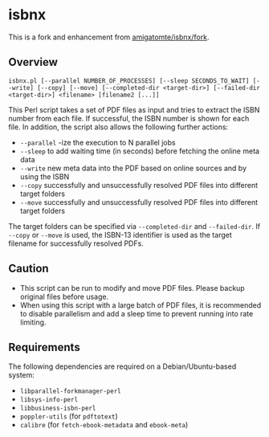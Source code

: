 # isbnx

This is a fork and enhancement from [amigatomte/isbnx/fork](https://github.com/amigatomte/isbnx/).

## Overview

```
isbnx.pl [--parallel NUMBER_OF_PROCESSES] [--sleep SECONDS_TO_WAIT] [--write] [--copy] [--move] [--completed-dir <target-dir>] [--failed-dir <target-dir>] <filename> [filename2 [...]] 
```

This Perl script takes a set of PDF files as input and tries to extract the ISBN number from each file.
If successful, the ISBN number is shown for each file.
In addition, the script also allows the following further actions:
  * `--parallel` -ize the execution to N parallel jobs
  * `--sleep` to add waiting time (in seconds) before fetching the online meta data
  * `--write` new meta data into the PDF based on online sources and by using the ISBN
  * `--copy` successfully and unsuccessfully resolved PDF files into different target folders
  * `--move` successfully and unsuccessfully resolved PDF files into different target folders

The target folders can be specified via `--completed-dir` and `--failed-dir`. If `--copy` or `--move` is used, the ISBN-13 identifier is used as the target filename for successfully resolved PDFs.

## Caution

 * This script can be run to modify and move PDF files. Please backup original files before usage.
 * When using this script with a large batch of PDF files, it is recommended to disable parallelism and add a sleep time to prevent running into rate limiting.

## Requirements

The following dependencies are required on a Debian/Ubuntu-based system:

 * `libparallel-forkmanager-perl`
 * `libsys-info-perl`
 * `libbusiness-isbn-perl`
 * `poppler-utils` (for `pdftotext`)
 * `calibre` (for `fetch-ebook-metadata` and `ebook-meta`)


